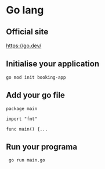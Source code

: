 # Go lang

## Official site
https://go.dev/

## Initialise your application
```go mod init booking-app```

## Add your go file
```
package main

import "fmt"

func main() {...
```
## Run your programa
``` go run main.go```
